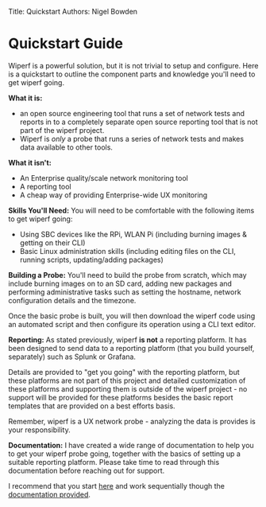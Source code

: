 Title: Quickstart
Authors: Nigel Bowden

# Quickstart Guide
Wiperf is a powerful solution, but it is not trivial to setup and configure. Here is a quickstart to outline the component parts and knowledge you'll need to get wiperf going.

__What it is:__ 

- an open source engineering tool that runs a set of network tests and reports in to a completely separate open source reporting tool that is not part of the wiperf project. 
- Wiperf is *only* a probe that runs a series of network tests and makes data available to other tools.

__What it isn't:__ 

- An Enterprise quality/scale network monitoring tool
- A reporting tool
- A cheap way of providing Enterprise-wide UX monitoring

__Skills You'll Need:__ 
You will need to be comfortable with the following items to get wiperf going:

- Using SBC devices like the RPi, WLAN Pi (including burning images & getting on their CLI) 
- Basic Linux administration skills (including editing files on the CLI, running scripts, updating/adding packages)

__Building a Probe:__
You'll need to build the probe from scratch, which may include burning images on to an SD card, adding new packages and performing administrative tasks such as setting the hostname, network configuration details and the timezone.

Once the basic probe is built, you will then download the wiperf code using an automated script and then configure its operation using a CLI text editor.

__Reporting:__
As stated previously, wiperf __is not__ a reporting platform. It has been designed to send data to a reporting platform (that you build yourself, separately) such as Splunk or Grafana. 

Details are provided to "get you going" with the reporting platform, but these platforms are not part of this project and detailed customization of these platforms and supporting them is outside of the wiperf project - no support will be provided for these platforms besides the basic report templates that are provided on a best efforts basis. 

Remember, wiperf is a UX network probe - analyzing the data is provides is your responsibility.

__Documentation:__
I have created a wide range of documentation to help you to get your wiperf probe going, together with the basics of setting up a suitable reporting platform. Please take time to read through this documentation before reaching out for support. 

I recommend that you start [here](index.md) and work sequentially though the [documentation provided](index.md).

